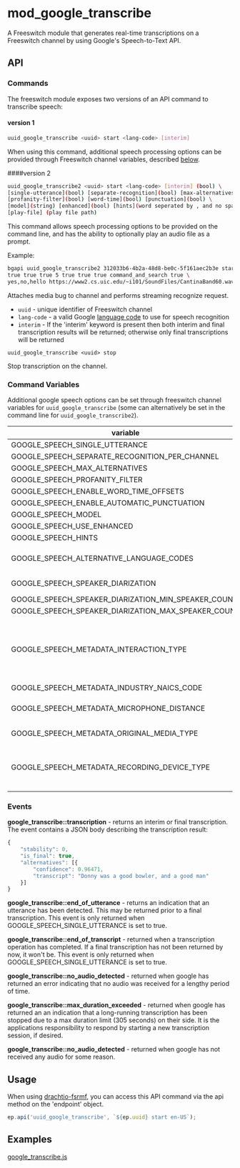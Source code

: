 # mod_google_transcribe

A Freeswitch module that generates real-time transcriptions on a Freeswitch channel by using Google's Speech-to-Text API.

## API

### Commands
The freeswitch module exposes two versions of an API command to transcribe speech:
#### version 1
```bash
uuid_google_transcribe <uuid> start <lang-code> [interim]
```
When using this command, additional speech processing options can be provided through Freeswitch channel variables, described [below](#command-variables).

####version 2
```bash
uuid_google_transcribe2 <uuid> start <lang-code> [interim] (bool) \
[single-utterance](bool) [separate-recognition](bool) [max-alternatives](int) \
[profanity-filter](bool) [word-time](bool) [punctuation](bool) \
[model](string) [enhanced](bool) [hints](word seperated by , and no spaces) \
[play-file] (play file path)
```
This command allows speech processing options to be provided on the command line, and has the ability to optionally play an audio file as a prompt.

Example:
```bash
bgapi uuid_google_transcribe2 312033b6-4b2a-48d8-be0c-5f161aec2b3e start en-US \
true true true 5 true true true command_and_search true \
yes,no,hello https://www2.cs.uic.edu/~i101/SoundFiles/CantinaBand60.wav
```
Attaches media bug to channel and performs streaming recognize request.
- `uuid` - unique identifier of Freeswitch channel
- `lang-code` - a valid Google [language code](https://cloud.google.com/speech-to-text/docs/languages) to use for speech recognition
- `interim` - If the 'interim' keyword is present then both interim and final transcription results will be returned; otherwise only final transcriptions will be returned

```
uuid_google_transcribe <uuid> stop
```
Stop transcription on the channel.

### Command Variables
Additional google speech options can be set through freeswitch channel variables for `uuid_google_transcribe` (some can alternatively be set in the command line for `uuid_google_transcribe2`).

| variable | Description |
| --- | ----------- |
| GOOGLE_SPEECH_SINGLE_UTTERANCE | [read this](https://cloud.google.com/speech-to-text/docs/reference/rpc/google.cloud.speech.v1#google.cloud.speech.v1.StreamingRecognitionConfig.FIELDS.bool.google.cloud.speech.v1.StreamingRecognitionConfig.single_utterance) |
| GOOGLE_SPEECH_SEPARATE_RECOGNITION_PER_CHANNEL | [read this](https://cloud.google.com/speech-to-text/docs/reference/rpc/google.cloud.speech.v1#google.cloud.speech.v1.RecognitionConfig.FIELDS.bool.google.cloud.speech.v1.RecognitionConfig.enable_separate_recognition_per_channel) |
| GOOGLE_SPEECH_MAX_ALTERNATIVES | [read this](https://cloud.google.com/speech-to-text/docs/reference/rpc/google.cloud.speech.v1#google.cloud.speech.v1.RecognitionConfig.FIELDS.int32.google.cloud.speech.v1.RecognitionConfig.max_alternatives) |
| GOOGLE_SPEECH_PROFANITY_FILTER | [read this](https://cloud.google.com/speech-to-text/docs/reference/rpc/google.cloud.speech.v1#google.cloud.speech.v1.RecognitionConfig.FIELDS.bool.google.cloud.speech.v1.RecognitionConfig.profanity_filter) |
| GOOGLE_SPEECH_ENABLE_WORD_TIME_OFFSETS | [read this](https://cloud.google.com/speech-to-text/docs/reference/rpc/google.cloud.speech.v1#google.cloud.speech.v1.RecognitionConfig.FIELDS.bool.google.cloud.speech.v1.RecognitionConfig.enable_word_time_offsets) |
| GOOGLE_SPEECH_ENABLE_AUTOMATIC_PUNCTUATION | [read this](https://cloud.google.com/speech-to-text/docs/reference/rpc/google.cloud.speech.v1#google.cloud.speech.v1.RecognitionConfig.FIELDS.bool.google.cloud.speech.v1.RecognitionConfig.enable_automatic_punctuation) |
| GOOGLE_SPEECH_MODEL | [read this](https://cloud.google.com/speech-to-text/docs/reference/rpc/google.cloud.speech.v1#google.cloud.speech.v1.RecognitionConfig.FIELDS.string.google.cloud.speech.v1.RecognitionConfig.model) |
| GOOGLE_SPEECH_USE_ENHANCED | [read this](https://cloud.google.com/speech-to-text/docs/reference/rpc/google.cloud.speech.v1#google.cloud.speech.v1.RecognitionConfig.FIELDS.bool.google.cloud.speech.v1.RecognitionConfig.use_enhanced) |
| GOOGLE_SPEECH_HINTS | [read this](https://cloud.google.com/speech-to-text/docs/reference/rpc/google.cloud.speech.v1p1beta1#google.cloud.speech.v1p1beta1.PhraseSet) |
| GOOGLE_SPEECH_ALTERNATIVE_LANGUAGE_CODES | a comma-separated list of language codes, [per this](https://cloud.google.com/speech-to-text/docs/reference/rpc/google.cloud.speech.v1p1beta1#google.cloud.speech.v1p1beta1.RecognitionConfig.FIELDS.repeated.string.google.cloud.speech.v1p1beta1.RecognitionConfig.alternative_language_codes) |
| GOOGLE_SPEECH_SPEAKER_DIARIZATION | set to 1 to enable [speaker diarization](https://cloud.google.com/speech-to-text/docs/reference/rpc/google.cloud.speech.v1p1beta1#google.cloud.speech.v1p1beta1.SpeakerDiarizationConfig) |
|  GOOGLE_SPEECH_SPEAKER_DIARIZATION_MIN_SPEAKER_COUNT | [read this](https://cloud.google.com/speech-to-text/docs/reference/rpc/google.cloud.speech.v1p1beta1#google.cloud.speech.v1p1beta1.SpeakerDiarizationConfig) |
|  GOOGLE_SPEECH_SPEAKER_DIARIZATION_MAX_SPEAKER_COUNT | [read this](https://cloud.google.com/speech-to-text/docs/reference/rpc/google.cloud.speech.v1p1beta1#google.cloud.speech.v1p1beta1.SpeakerDiarizationConfig) |
| GOOGLE_SPEECH_METADATA_INTERACTION_TYPE | set to 'discussion', 'presentation', 'phone_call', 'voicemail', 'professionally_produced', 'voice_search', 'voice_command', or 'dictation' [per this](https://cloud.google.com/speech-to-text/docs/reference/rpc/google.cloud.speech.v1p1beta1#google.cloud.speech.v1p1beta1.RecognitionMetadata.InteractionType) |
| GOOGLE_SPEECH_METADATA_INDUSTRY_NAICS_CODE | [read this](https://cloud.google.com/speech-to-text/docs/reference/rpc/google.cloud.speech.v1p1beta1#google.cloud.speech.v1p1beta1.RecognitionMetadata) |
| GOOGLE_SPEECH_METADATA_MICROPHONE_DISTANCE | set to 'nearfield', 'midfield', or 'farfield' [per this](https://cloud.google.com/speech-to-text/docs/reference/rpc/google.cloud.speech.v1p1beta1#google.cloud.speech.v1p1beta1.RecognitionMetadata.MicrophoneDistance) |
| GOOGLE_SPEECH_METADATA_ORIGINAL_MEDIA_TYPE | set to 'audio', or 'video' [per this](https://cloud.google.com/speech-to-text/docs/reference/rpc/google.cloud.speech.v1p1beta1#google.cloud.speech.v1p1beta1.RecognitionMetadata.OriginalMediaType) |
| GOOGLE_SPEECH_METADATA_RECORDING_DEVICE_TYPE | set to 'smartphone', 'pc', 'phone_line', 'vehicle', 'other_outdoor_device', or 'other_indoor_device' [per this](https://cloud.google.com/speech-to-text/docs/reference/rpc/google.cloud.speech.v1p1beta1#google.cloud.speech.v1p1beta1.RecognitionMetadata.RecordingDeviceType)



### Events
**google_transcribe::transcription** - returns an interim or final transcription.  The event contains a JSON body describing the transcription result:
```js
{
	"stability": 0,
	"is_final": true,
	"alternatives": [{
		"confidence": 0.96471,
		"transcript": "Donny was a good bowler, and a good man"
	}]
}
```

**google_transcribe::end_of_utterance** - returns an indication that an utterance has been detected.  This may be returned prior to a final transcription.  This event is only returned when GOOGLE_SPEECH_SINGLE_UTTERANCE is set to true.

**google_transcribe::end_of_transcript** - returned when a transcription operation has completed. If a final transcription has not been returned by now, it won't be. This event is only returned when GOOGLE_SPEECH_SINGLE_UTTERANCE is set to true.

**google_transcribe::no_audio_detected** - returned when google has returned an error indicating that no audio was received for a lengthy period of time.

**google_transcribe::max_duration_exceeded** - returned when google has returned an an indication that a long-running transcription has been stopped due to a max duration limit (305 seconds) on their side.  It is the applications responsibility to respond by starting a new transcription session, if desired.

**google_transcribe::no_audio_detected** - returned when google has not received any audio for some reason.

## Usage
When using [drachtio-fsrmf](https://www.npmjs.com/package/drachtio-fsmrf), you can access this API command via the api method on the 'endpoint' object.
```js
ep.api('uuid_google_transcribe', `${ep.uuid} start en-US`);  
```
## Examples
[google_transcribe.js](../../examples/google_transcribe.js)